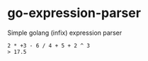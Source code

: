 # go-expression-parser

Simple golang (infix) expression parser

```
2 * +3 - 6 / 4 + 5 + 2 ^ 3
> 17.5
```

